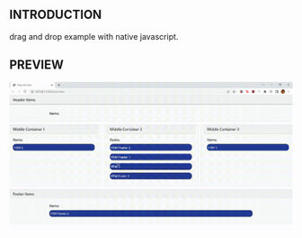 ## INTRODUCTION
drag and drop example with native javascript.

## PREVIEW
![](./images/dragAndDrop.gif)